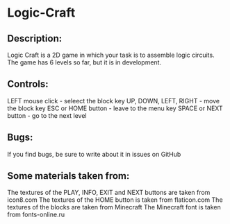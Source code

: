 # Logic-Craft

## Description:

Logic Craft is a 2D game in which your task is to assemble logic circuits.  The game has 6 levels so far, but it is in development.

## Controls:

LEFT mouse click - seleect the block
key UP, DOWN, LEFT, RIGHT - move the block
key ESC or HOME button - leave to the menu
key SPACE or NEXT button - go to the next level

## Bugs:

If you find bugs, be sure to write about it in issues on GitHub

## Some materials taken from:

The textures of the PLAY, INFO, EXIT and NEXT buttons are taken from icon8.com
The textures of the HOME button is taken from flaticon.com
The textures of the blocks are taken from Minecraft
The Minecraft font is taken from fonts-online.ru
